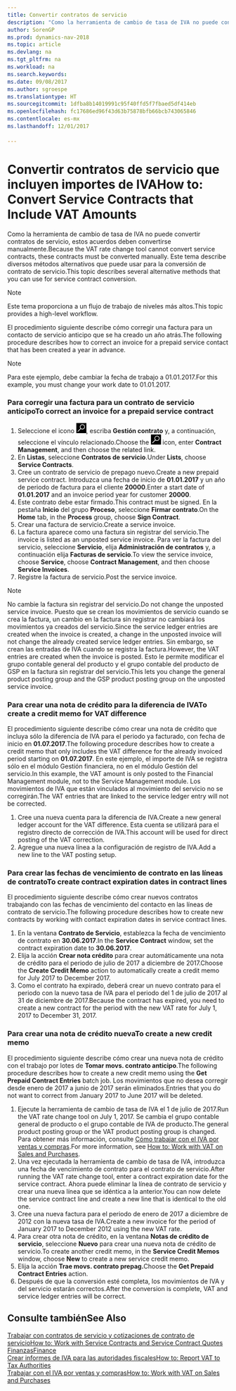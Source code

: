 ```yaml
---
title: Convertir contratos de servicio
description: "Como la herramienta de cambio de tasa de IVA no puede convertir contratos de servicio, estos acuerdos deben convertirse manualmente. Este tema describe diversos métodos alternativos que puede usar para la conversión de contrato de servicio."
author: SorenGP
ms.prod: dynamics-nav-2018
ms.topic: article
ms.devlang: na
ms.tgt_pltfrm: na
ms.workload: na
ms.search.keywords: 
ms.date: 09/08/2017
ms.author: sgroespe
ms.translationtype: HT
ms.sourcegitcommit: 1dfba8b14019991c95f40ffd5f7fbaed5df414eb
ms.openlocfilehash: fc17686ed96f43d63b75878bfb66bcb743065846
ms.contentlocale: es-mx
ms.lasthandoff: 12/01/2017

---
```

# <a name="how-to-convert-service-contracts-that-include-vat-amounts"></a><span data-ttu-id="d0a6a-104">Convertir contratos de servicio que incluyen importes de IVA</span><span class="sxs-lookup"><span data-stu-id="d0a6a-104">How to: Convert Service Contracts that Include VAT Amounts</span></span>
<span data-ttu-id="d0a6a-105">Como la herramienta de cambio de tasa de IVA no puede convertir contratos de servicio, estos acuerdos deben convertirse manualmente.</span><span class="sxs-lookup"><span data-stu-id="d0a6a-105">Because the VAT rate change tool cannot convert service contracts, these contracts must be converted manually.</span></span> <span data-ttu-id="d0a6a-106">Este tema describe diversos métodos alternativos que puede usar para la conversión de contrato de servicio.</span><span class="sxs-lookup"><span data-stu-id="d0a6a-106">This topic describes several alternative methods that you can use for service contract conversion.</span></span>  

> [!NOTE]  
>  <span data-ttu-id="d0a6a-107">Este tema proporciona a un flujo de trabajo de niveles más altos.</span><span class="sxs-lookup"><span data-stu-id="d0a6a-107">This topic provides a high-level workflow.</span></span>  

 <span data-ttu-id="d0a6a-108">El procedimiento siguiente describe cómo corregir una factura para un contacto de servicio anticipo que se ha creado un año atrás.</span><span class="sxs-lookup"><span data-stu-id="d0a6a-108">The following procedure describes how to correct an invoice for a prepaid service contact that has been created a year in advance.</span></span>  

> [!NOTE]  
>  <span data-ttu-id="d0a6a-109">Para este ejemplo, debe cambiar la fecha de trabajo a 01.01.2017.</span><span class="sxs-lookup"><span data-stu-id="d0a6a-109">For this example, you must change your work date to 01.01.2017.</span></span>  

### <a name="to-correct-an-invoice-for-a-prepaid-service-contract"></a><span data-ttu-id="d0a6a-110">Para corregir una factura para un contrato de servicio anticipo</span><span class="sxs-lookup"><span data-stu-id="d0a6a-110">To correct an invoice for a prepaid service contract</span></span>  
1. <span data-ttu-id="d0a6a-111">Seleccione el icono ![Buscar página o informe](media/ui-search/search_small.png "icono Buscar página o informe"), escriba **Gestión contrato** y, a continuación, seleccione el vínculo relacionado.</span><span class="sxs-lookup"><span data-stu-id="d0a6a-111">Choose the ![Search for Page or Report](media/ui-search/search_small.png "Search for Page or Report icon") icon, enter **Contract Management**, and then choose the related link.</span></span>  
2. <span data-ttu-id="d0a6a-112">En **Listas**, seleccione **Contratos de servicio**.</span><span class="sxs-lookup"><span data-stu-id="d0a6a-112">Under **Lists**, choose **Service Contracts**.</span></span>  
3. <span data-ttu-id="d0a6a-113">Cree un contrato de servicio de prepago nuevo.</span><span class="sxs-lookup"><span data-stu-id="d0a6a-113">Create a new prepaid service contract.</span></span> <span data-ttu-id="d0a6a-114">Introduzca una fecha de inicio de **01.01.2017** y un año de periodo de factura para el cliente **20000**.</span><span class="sxs-lookup"><span data-stu-id="d0a6a-114">Enter a start date of **01.01.2017** and an invoice period year for customer **20000**.</span></span>  
4. <span data-ttu-id="d0a6a-115">Este contrato debe estar firmado.</span><span class="sxs-lookup"><span data-stu-id="d0a6a-115">This contract must be signed.</span></span> <span data-ttu-id="d0a6a-116">En la pestaña **Inicio** del grupo **Proceso**, seleccione **Firmar contrato**.</span><span class="sxs-lookup"><span data-stu-id="d0a6a-116">On the **Home** tab, in the **Process** group, choose **Sign Contract**.</span></span>  
5. <span data-ttu-id="d0a6a-117">Crear una factura de servicio.</span><span class="sxs-lookup"><span data-stu-id="d0a6a-117">Create a service invoice.</span></span>
6. <span data-ttu-id="d0a6a-118">La factura aparece como una factura sin registrar del servicio.</span><span class="sxs-lookup"><span data-stu-id="d0a6a-118">The invoice is listed as an unposted service invoice.</span></span> <span data-ttu-id="d0a6a-119">Para ver la factura del servicio, seleccione **Servicio**, elija **Administración de contratos** y, a continuación elija **Facturas de servicio**.</span><span class="sxs-lookup"><span data-stu-id="d0a6a-119">To view the service invoice, choose **Service**, choose **Contract Management**, and then choose **Service Invoices**.</span></span>  
7. <span data-ttu-id="d0a6a-120">Registre la factura de servicio.</span><span class="sxs-lookup"><span data-stu-id="d0a6a-120">Post the service invoice.</span></span>  

> [!NOTE]  
>  <span data-ttu-id="d0a6a-121">No cambie la factura sin registrar del servicio.</span><span class="sxs-lookup"><span data-stu-id="d0a6a-121">Do not change the unposted service invoice.</span></span> <span data-ttu-id="d0a6a-122">Puesto que se crean los movimientos de servicio cuando se crea la factura, un cambio en la factura sin registrar no cambiará los movimientos ya creados del servicio.</span><span class="sxs-lookup"><span data-stu-id="d0a6a-122">Since the service ledger entries are created when the invoice is created, a change in the unposted invoice will not change the already created service ledger entries.</span></span> <span data-ttu-id="d0a6a-123">Sin embargo, se crean las entradas de IVA cuando se registra la factura.</span><span class="sxs-lookup"><span data-stu-id="d0a6a-123">However, the VAT entries are created when the invoice is posted.</span></span> <span data-ttu-id="d0a6a-124">Esto le permite modificar el grupo contable general del producto y el grupo contable del producto de GSP en la factura sin registrar del servicio.</span><span class="sxs-lookup"><span data-stu-id="d0a6a-124">This lets you change the general product posting group and the GSP product posting group on the unposted service invoice.</span></span>  

### <a name="to-create-a-credit-memo-for-vat-difference"></a><span data-ttu-id="d0a6a-125">Para crear una nota de crédito para la diferencia de IVA</span><span class="sxs-lookup"><span data-stu-id="d0a6a-125">To create a credit memo for VAT difference</span></span>  
<span data-ttu-id="d0a6a-126">El procedimiento siguiente describe cómo crear una nota de crédito que incluya sólo la diferencia de IVA para el periodo ya facturado, con fecha de inicio en **01.07.2017**.</span><span class="sxs-lookup"><span data-stu-id="d0a6a-126">The following procedure describes how to create a credit memo that only includes the VAT difference for the already invoiced period starting on **01.07.2017**.</span></span> <span data-ttu-id="d0a6a-127">En este ejemplo, el importe de IVA se registra sólo en el módulo Gestión financiera, no en el módulo Gestión del servicio.</span><span class="sxs-lookup"><span data-stu-id="d0a6a-127">In this example, the VAT amount is only posted to the Financial Management module, not to the Service Management module.</span></span> <span data-ttu-id="d0a6a-128">Los movimientos de IVA que están vinculados al movimiento del servicio no se corregirán.</span><span class="sxs-lookup"><span data-stu-id="d0a6a-128">The VAT entries that are linked to the service ledger entry will not be corrected.</span></span>  

1. <span data-ttu-id="d0a6a-129">Cree una nueva cuenta para la diferencia de IVA.</span><span class="sxs-lookup"><span data-stu-id="d0a6a-129">Create a new general ledger account for the VAT difference.</span></span> <span data-ttu-id="d0a6a-130">Esta cuenta se utilizará para el registro directo de corrección de IVA.</span><span class="sxs-lookup"><span data-stu-id="d0a6a-130">This account will be used for direct posting of the VAT correction.</span></span>  
2. <span data-ttu-id="d0a6a-131">Agregue una nueva línea a la configuración de registro de IVA.</span><span class="sxs-lookup"><span data-stu-id="d0a6a-131">Add a new line to the VAT posting setup.</span></span>  

### <a name="to-create-contract-expiration-dates-in-contract-lines"></a><span data-ttu-id="d0a6a-132">Para crear las fechas de vencimiento de contrato en las líneas de contrato</span><span class="sxs-lookup"><span data-stu-id="d0a6a-132">To create contract expiration dates in contract lines</span></span>  
<span data-ttu-id="d0a6a-133">El procedimiento siguiente describe cómo crear nuevos contratos trabajando con las fechas de vencimiento del contacto en las líneas de contrato de servicio.</span><span class="sxs-lookup"><span data-stu-id="d0a6a-133">The following procedure describes how to create new contracts by working with contact expiration dates in service contract lines.</span></span>  

1. <span data-ttu-id="d0a6a-134">En la ventana **Contrato de Servicio**, establezca la fecha de vencimiento de contrato en **30.06.2017**.</span><span class="sxs-lookup"><span data-stu-id="d0a6a-134">In the **Service Contract** window, set the contract expiration date to **30.06.2017**.</span></span>  
2. <span data-ttu-id="d0a6a-135">Elija la acción **Crear nota crédito** para crear automáticamente una nota de crédito para el periodo de julio de 2017 a diciembre de 2017.</span><span class="sxs-lookup"><span data-stu-id="d0a6a-135">Choose the **Create Credit Memo** action to automatically create a credit memo for July 2017 to December 2017.</span></span>  
3. <span data-ttu-id="d0a6a-136">Como el contrato ha expirado, deberá crear un nuevo contrato para el periodo con la nuevo tasa de IVA para el periodo del 1 de julio de 2017 al 31 de diciembre de 2017.</span><span class="sxs-lookup"><span data-stu-id="d0a6a-136">Because the contract has expired, you need to create a new contract for the period with the new VAT rate for July 1, 2017 to December 31, 2017.</span></span>  

### <a name="to-create-a-new-credit-memo"></a><span data-ttu-id="d0a6a-137">Para crear una nota de crédito nueva</span><span class="sxs-lookup"><span data-stu-id="d0a6a-137">To create a new credit memo</span></span>  
<span data-ttu-id="d0a6a-138">El procedimiento siguiente describe cómo crear una nueva nota de crédito con el trabajo por lotes de **Tomar movs. contrato anticipo**.</span><span class="sxs-lookup"><span data-stu-id="d0a6a-138">The following procedure describes how to create a new credit memo using the **Get Prepaid Contract Entries** batch job.</span></span> <span data-ttu-id="d0a6a-139">Los movimientos que no desea corregir desde enero de 2017 a junio de 2017 serán eliminados.</span><span class="sxs-lookup"><span data-stu-id="d0a6a-139">Entries that you do not want to correct from January 2017 to June 2017 will be deleted.</span></span>  

1. <span data-ttu-id="d0a6a-140">Ejecute la herramienta de cambio de tasa de IVA el 1 de julio de 2017.</span><span class="sxs-lookup"><span data-stu-id="d0a6a-140">Run the VAT rate change tool on July 1, 2017.</span></span> <span data-ttu-id="d0a6a-141">Se cambia el grupo contable general de producto o el grupo contable de IVA de producto.</span><span class="sxs-lookup"><span data-stu-id="d0a6a-141">The general product posting group or the VAT product posting group is changed.</span></span> <span data-ttu-id="d0a6a-142">Para obtener más información, consulte [Cómo trabajar con el IVA por ventas y compras](finance-work-with-vat.md).</span><span class="sxs-lookup"><span data-stu-id="d0a6a-142">For more information, see [How to: Work with VAT on Sales and Purchases](finance-work-with-vat.md).</span></span>  
2. <span data-ttu-id="d0a6a-143">Una vez ejecutada la herramienta de cambio de tasa de IVA, introduzca una fecha de vencimiento de contrato para el contrato de servicio.</span><span class="sxs-lookup"><span data-stu-id="d0a6a-143">After running the VAT rate change tool, enter a contract expiration date for the service contract.</span></span> <span data-ttu-id="d0a6a-144">Ahora puede eliminar la línea de contrato de servicio y crear una nueva línea que se idéntica a la anterior.</span><span class="sxs-lookup"><span data-stu-id="d0a6a-144">You can now delete the service contract line and create a new line that is identical to the old one.</span></span>  
3. <span data-ttu-id="d0a6a-145">Cree una nueva factura para el periodo de enero de 2017 a diciembre de 2012 con la nueva tasa de IVA.</span><span class="sxs-lookup"><span data-stu-id="d0a6a-145">Create a new invoice for the period of January 2017 to December 2012 using the new VAT rate.</span></span>  
4. <span data-ttu-id="d0a6a-146">Para crear otra nota de crédito, en la ventana **Notas de crédito de servicio**, seleccione **Nuevo** para crear una nueva nota de crédito de servicio.</span><span class="sxs-lookup"><span data-stu-id="d0a6a-146">To create another credit memo, in the **Service Credit Memos** window, choose **New** to create a new service credit memo.</span></span>  
5. <span data-ttu-id="d0a6a-147">Elija la acción **Trae movs. contrato prepag.**</span><span class="sxs-lookup"><span data-stu-id="d0a6a-147">Choose the **Get Prepaid Contract Entries** action.</span></span>  
6. <span data-ttu-id="d0a6a-148">Después de que la conversión esté completa, los movimientos de IVA y del servicio estarán correctos.</span><span class="sxs-lookup"><span data-stu-id="d0a6a-148">After the conversion is complete, VAT and service ledger entries will be correct.</span></span>  

## <a name="see-also"></a><span data-ttu-id="d0a6a-149">Consulte también</span><span class="sxs-lookup"><span data-stu-id="d0a6a-149">See Also</span></span>  
[<span data-ttu-id="d0a6a-150">Trabajar con contratos de servicio y cotizaciones de contrato de servicio</span><span class="sxs-lookup"><span data-stu-id="d0a6a-150">How to: Work with Service Contracts and Service Contract Quotes</span></span>](service-how-to-create-service-contracts-and-service-contract-quotes.md)  
[<span data-ttu-id="d0a6a-151">Finanzas</span><span class="sxs-lookup"><span data-stu-id="d0a6a-151">Finance</span></span>](finance.md)  
[<span data-ttu-id="d0a6a-152">Crear informes de IVA para las autoridades fiscales</span><span class="sxs-lookup"><span data-stu-id="d0a6a-152">How to: Report VAT to Tax Authorities</span></span>](finance-how-report-vat.md)  
[<span data-ttu-id="d0a6a-153">Trabajar con el IVA por ventas y compras</span><span class="sxs-lookup"><span data-stu-id="d0a6a-153">How to: Work with VAT on Sales and Purchases</span></span>](finance-work-with-vat.md)  

